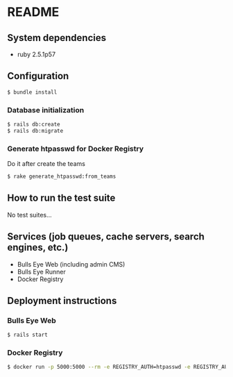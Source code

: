 # README


## System dependencies

- ruby 2.5.1p57

## Configuration

```sh
$ bundle install
```

### Database initialization

```sh
$ rails db:create
$ rails db:migrate
```

### Generate htpasswd for Docker Registry

Do it after create the teams

```sh
$ rake generate_htpasswd:from_teams
```

## How to run the test suite

No test suites...

## Services (job queues, cache servers, search engines, etc.)

- Bulls Eye Web (including admin CMS)
- Bulls Eye Runner
- Docker Registry

## Deployment instructions

### Bulls Eye Web

```sh
$ rails start
```

### Docker Registry

```sh
$ docker run -p 5000:5000 --rm -e REGISTRY_AUTH=htpasswd -e REGISTRY_AUTH_HTPASSWD_REALM=realm -e REGISTRY_AUTH_HTPASSWD_PATH=/auth/htpasswd -v "$(pwd)/db/auth:/auth" --name registry registry:2
```
